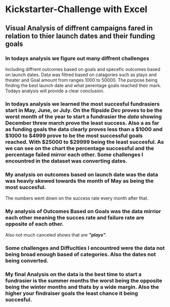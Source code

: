 
# Kickstarter-Challenge with Excel

## Visual Analysis of diffrent campaigns fared in relation to thier **launch dates** and their **funding goals**

### In todays analysis we figure out many diffrent challenges
  Including diffrent outcomes based on goals and specefic outcomes based on launch dates. Data was filtred based on catagories such as plays and theater and 
  Goal amount from ranges 1000 to 50000. The purpose being finding the best launch date and what perentage goals reached their mark. Todays analysis will provide a clear conclusion.
  
### In todays analysis we learned the most succesful fundrasiers start in **May**, June, or July. On the flipside ***Dec*** proves to be the worst month of the     year to start a fundrasier the ***data*** showing December threw march prove the least success. Also a as far as funding goals the data clearly proves less       than a $1000 and $1000 to $4999 prove to be the most successful goals reached. With $25000 to $29999 being the least succesful. As we can see on the chart        the percentage successful and the percentage failed mirror each other. Some challenges I encountred in the dataset was converting dates.

### My analysis on outcomes based on launch date was the data was heavly skewed towards the month of **May** as being the most succesful. 

  The numbers went down on the success rate every month after that. 

### My analysis of Outcomes Based on Goals was the data mirrior each other meaning the succes rate and failure rate are opposite of each other.
  
  Also not much canceled shows that are ***"plays"***.
  
### Some challenges and Diffuclties I encountred were the data not being broad enough based of categories. Also the dates not being converted.

### My final Analysis on the data is the best time to start a fundrasier is the summer months the worst being the opposite being the winter months and thats by a wide margin. Also the higher your findraiser goals the least chance it being succesful.
  
 
    
    
    
  
  

